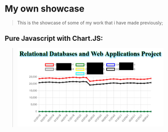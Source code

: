 # My own showcase

> This is the showcase of some of my work that i have made previously;

## Pure Javascript with Chart.JS:
> ![Javascript](https://github.com/XMMR12/showcase/blob/main/chart%20js%20project2.png)
